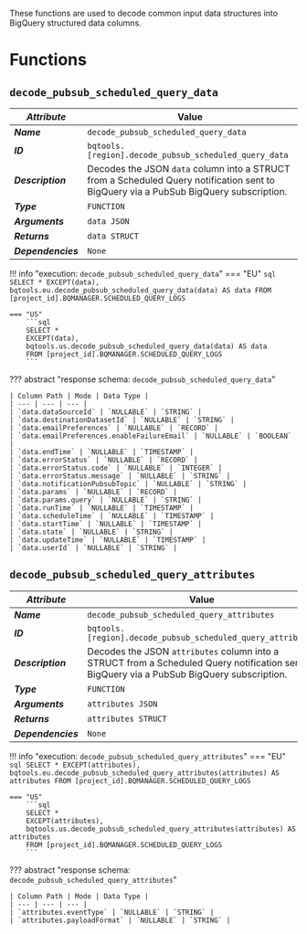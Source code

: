 These functions are used to decode common input data structures into BigQuery structured data columns.

# Functions
## **`decode_pubsub_scheduled_query_data`**
_**Attribute**_ | Value
--- | ---
_**Name**_ | `decode_pubsub_scheduled_query_data`
_**ID**_ | `bqtools.[region].decode_pubsub_scheduled_query_data`
_**Description**_ | Decodes the JSON `data` column into a STRUCT from a Scheduled Query notification sent to BigQuery via a PubSub BigQuery subscription.
_**Type**_ | `FUNCTION`
_**Arguments**_ | `data JSON`
_**Returns**_ | `data STRUCT`
_**Dependencies**_ | `None`

!!! info "execution: `decode_pubsub_scheduled_query_data`"
    === "EU"
        ```sql
        SELECT *
        EXCEPT(data),
        bqtools.eu.decode_pubsub_scheduled_query_data(data) AS data
        FROM [project_id].BQMANAGER.SCHEDULED_QUERY_LOGS
        ```

    === "US"
        ```sql
        SELECT *
        EXCEPT(data),
        bqtools.us.decode_pubsub_scheduled_query_data(data) AS data
        FROM [project_id].BQMANAGER.SCHEDULED_QUERY_LOGS
        ```

??? abstract "response schema: `decode_pubsub_scheduled_query_data`"

    | Column Path | Mode | Data Type |
    | --- | --- | --- |
    | `data.dataSourceId` | `NULLABLE` | `STRING` |	
    | `data.destinationDatasetId` | `NULLABLE` | `STRING` |		
    | `data.emailPreferences` | `NULLABLE` | `RECORD` |		
    | `data.emailPreferences.enableFailureEmail` | `NULLABLE` | `BOOLEAN` |		
    | `data.endTime` | `NULLABLE` | `TIMESTAMP` |	
    | `data.errorStatus` | `NULLABLE` | `RECORD` |		
    | `data.errorStatus.code` | `NULLABLE` | `INTEGER` |		
    | `data.errorStatus.message` | `NULLABLE` | `STRING` |	
    | `data.notificationPubsubTopic` | `NULLABLE` | `STRING` |		
    | `data.params` | `NULLABLE` | `RECORD` |		
    | `data.params.query` | `NULLABLE` | `STRING` |		
    | `data.runTime` | `NULLABLE` | `TIMESTAMP` |		
    | `data.scheduleTime` | `NULLABLE` | `TIMESTAMP` |		
    | `data.startTime` | `NULLABLE` | `TIMESTAMP` |		
    | `data.state` | `NULLABLE` | `STRING` |		
    | `data.updateTime` | `NULLABLE` | `TIMESTAMP` |		
    | `data.userId` | `NULLABLE` | `STRING` |		

## **`decode_pubsub_scheduled_query_attributes`**
_**Attribute**_ | Value
--- | ---
_**Name**_ | `decode_pubsub_scheduled_query_attributes`
_**ID**_ | `bqtools.[region].decode_pubsub_scheduled_query_attributes`
_**Description**_ | Decodes the JSON `attributes` column into a STRUCT from a Scheduled Query notification sent to BigQuery via a PubSub BigQuery subscription.
_**Type**_ | `FUNCTION`
_**Arguments**_ | `attributes JSON`
_**Returns**_ | `attributes STRUCT`
_**Dependencies**_ | `None`

!!! info "execution: `decode_pubsub_scheduled_query_attributes`"
    === "EU"
        ```sql
        SELECT *
        EXCEPT(attributes),
        bqtools.eu.decode_pubsub_scheduled_query_attributes(attributes) AS attributes
        FROM [project_id].BQMANAGER.SCHEDULED_QUERY_LOGS
        ```

    === "US"
        ```sql
        SELECT *
        EXCEPT(attributes),
        bqtools.us.decode_pubsub_scheduled_query_attributes(attributes) AS attributes
        FROM [project_id].BQMANAGER.SCHEDULED_QUERY_LOGS
        ```

??? abstract "response schema: `decode_pubsub_scheduled_query_attributes`"

    | Column Path | Mode | Data Type |
    | --- | --- | --- |
    | `attributes.eventType` | `NULLABLE` | `STRING` |	
    | `attributes.payloadFormat` | `NULLABLE` | `STRING` |		